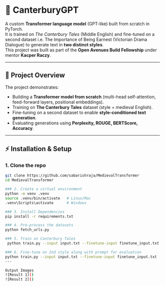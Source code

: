 # 🏰 CanterburyGPT

A custom **Transformer language model** (GPT-like) built from scratch in PyTorch.  
It is trained on *The Canterbury Tales* (Middle English) and fine-tuned on a second dataset i.e. The Importance of Being Earnest (Victorian Drama Dialogue) to generate text in **two distinct styles**.  
This project was built as part of the **Open Avenues Build Fellowship** under mentor **Kacper Raczy**.

---

## 📖 Project Overview
The project demonstrates:
- Building a **Transformer model from scratch** (multi-head self-attention, feed-forward layers, positional embeddings).
- Training on **The Canterbury Tales** dataset (style = medieval English).
- Fine-tuning on a second dataset to enable **style-conditioned text generation**.
- Evaluating generations using **Perplexity, ROUGE, BERTScore, Accuracy**.

---
## ⚡ Installation & Setup

### 1. Clone the repo
```bash
git clone https://github.com/sabarishraja/MedievalTransformer
cd MedievalTransformer

### 2. Create a virtual environment
python -m venv .venv
source .venv/bin/activate   # Linux/Mac
.venv\Scripts\activate      # Windows

### 3. Install Dependencies
pip install -r requirements.txt

### 4. Pre-process the datasets
python fetch_urls.py

### 5. Train on Canterbury Tales
 python train.py --input input.txt --finetune-input finetune_input.txt --batch-size 32 --context-size 256 --n-embd 384 --n-head 6 --n-layer 6 --dropout 0.2 finetune --load model.pth --save model_finetuned.pth --steps 5000 --report 500 --lr 5e-5

### 6. Fine-tune on 2nd style along with prompt for evaluation
python train.py --input input.txt --finetune-input finetune_input.txt --batch-size 32 --context-size 256 --n-embd 384 --n-head 6 --n-layer 6 --dropout 0.2 eval --load model_finetuned.pth --prompt "WHAN that Aprille with his shoures soote, " --token-count 300 --style 0
---

Output Images
![Result 1]()
![Result 2]()
